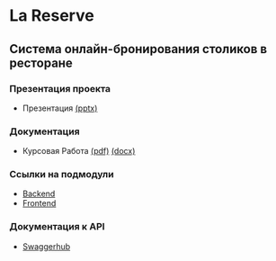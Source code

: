 # La Reserve

## Система онлайн-бронирования столиков в ресторане


### Презентация проекта
 - Презентация [(pptx)](presentation/LA_RESERVE.pptx)

### Документация
 - Курсовая Работа [(pdf)]([documentation/Курсоваяработа/Course_Workv2.pdf](https://github.com/JawharVal/LaReserve/blob/main/documentation/%D0%9A%D1%83%D1%80%D1%81%D0%BE%D0%B2%D0%B0%D1%8F%D1%80%D0%B0%D0%B1%D0%BE%D1%82%D0%B0/Course_Work%20Final1.pdf)) [(docx)](https://github.com/JawharVal/LaReserve/blob/main/documentation/%D0%9A%D1%83%D1%80%D1%81%D0%BE%D0%B2%D0%B0%D1%8F%D1%80%D0%B0%D0%B1%D0%BE%D1%82%D0%B0/Course_Work%20Final.docx) 

### Ссылки на подмодули
 - [Backend](https://github.com/JawharVal/BackEndRestaurantLaReserve/tree/ea9da26db0993f4a6c529b5fda76e09cd6186731)
 - [Frontend](https://github.com/JawharVal/FrontEndRestaurentLaReserve/tree/89d6f2b38161d0bdff011eb8bef0173eb3d552cd)

### Документация к API
 - [Swaggerhub](https://app.swaggerhub.com/apis/JAWHARMAATOUK1/La_Reserve/v2)

